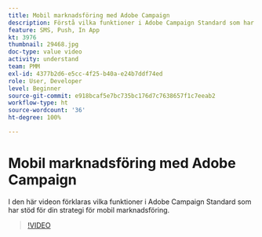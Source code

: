 ```yaml
---
title: Mobil marknadsföring med Adobe Campaign
description: Förstå vilka funktioner i Adobe Campaign Standard som har stöd för din strategi för mobil marknadsföring.
feature: SMS, Push, In App
kt: 3976
thumbnail: 29468.jpg
doc-type: value video
activity: understand
team: PMM
exl-id: 4377b2d6-e5cc-4f25-b40a-e24b7ddf74ed
role: User, Developer
level: Beginner
source-git-commit: e918bcaf5e7bc735bc176d7c7638657f1c7eeab2
workflow-type: ht
source-wordcount: '36'
ht-degree: 100%

---
```


# Mobil marknadsföring med Adobe Campaign

I den här videon förklaras vilka funktioner i Adobe Campaign Standard som har stöd för din strategi för mobil marknadsföring.

>[!VIDEO](https://video.tv.adobe.com/v/29468?quality=12)
